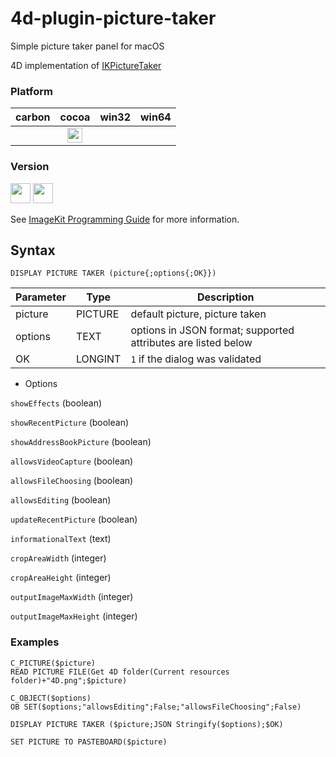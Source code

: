 # 4d-plugin-picture-taker

Simple picture taker panel for macOS

4D implementation of [IKPictureTaker](https://developer.apple.com/documentation/quartz/ikpicturetaker?language=objc)

### Platform

| carbon | cocoa | win32 | win64 |
|:------:|:-----:|:---------:|:---------:|
||<img src="https://cloud.githubusercontent.com/assets/1725068/22371562/1b091f0a-e4db-11e6-8458-8653954a7cce.png" width="24" height="24" />|||

### Version

<img width="32" height="32" src="https://user-images.githubusercontent.com/1725068/73986501-15964580-4981-11ea-9ac1-73c5cee50aae.png"> <img src="https://user-images.githubusercontent.com/1725068/73987971-db2ea780-4984-11ea-8ada-e25fb9c3cf4e.png" width="32" height="32" />

See [ImageKit Programming Guide](https://developer.apple.com/library/content/documentation/GraphicsImaging/Conceptual/ImageKitProgrammingGuide/IKImagePicker/IKImagePicker.html) for more information.

## Syntax

```4d
DISPLAY PICTURE TAKER (picture{;options{;OK}})
```

Parameter|Type|Description
------------|------------|----
picture|PICTURE|default picture, picture taken
options|TEXT|options in JSON format; supported attributes are listed below
OK|LONGINT|``1`` if the dialog was validated


* Options

``showEffects`` (boolean)

``showRecentPicture`` (boolean)

``showAddressBookPicture`` (boolean)

``allowsVideoCapture`` (boolean)

``allowsFileChoosing`` (boolean)

``allowsEditing`` (boolean)

``updateRecentPicture`` (boolean)

``informationalText`` (text)

``cropAreaWidth`` (integer)

``cropAreaHeight`` (integer)

``outputImageMaxWidth`` (integer)

``outputImageMaxHeight`` (integer)


### Examples

```
C_PICTURE($picture)
READ PICTURE FILE(Get 4D folder(Current resources folder)+"4D.png";$picture)

C_OBJECT($options)
OB SET($options;"allowsEditing";False;"allowsFileChoosing";False)

DISPLAY PICTURE TAKER ($picture;JSON Stringify($options);$OK)

SET PICTURE TO PASTEBOARD($picture)
```
